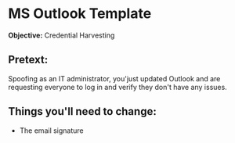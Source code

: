 # MS Outlook Template

**Objective:** Credential Harvesting

## Pretext:
Spoofing as an IT administrator, you'just updated Outlook and are requesting everyone to log in and verify they don't have any issues.

## Things you'll need to change:
* The email signature